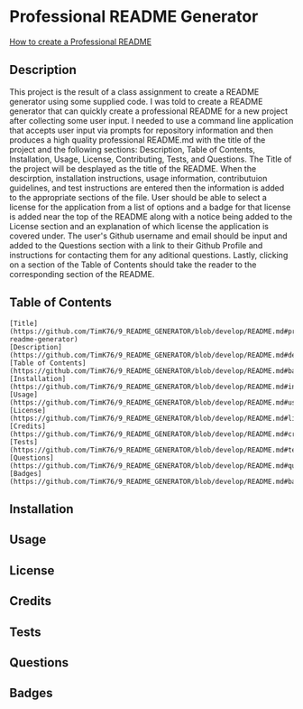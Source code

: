 # Professional README Generator

[How to create a Professional README](https://coding-boot-camp.github.io/full-stack/github/professional-readme-guide)


## Description

This project is the result of a class assignment to create a README generator using some supplied code. I was told to create a README generator that can quickly create a professional README for a new project after collecting some user input. I needed to use a command line application that accepts user input via prompts for repository information and then produces a high quality professional README.md with the title of the project and the following sections: Description, Table of Contents, Installation, Usage, License, Contributing, Tests, and Questions. The Title of the project will be desplayed as the title of the README. When the descirption, installation instructions, usage information, contributuion guidelines, and test instructions are entered then the information is added to the appropriate sections of the file. User should be able to select a license for the application from a list of options and a badge for that license is added near the top of the README along with a notice being added to the License section and an explanation of which license the application is covered under. The user's Github username and email should be input and added to the Questions section with a link to their Github Profile and instructions for contacting them for any aditional questions. Lastly, clicking on a section of the Table of Contents should take the reader to the corresponding section of the README.

## Table of Contents
    [Title] (https://github.com/TimK76/9_README_GENERATOR/blob/develop/README.md#professional-readme-generator)
    [Description] (https://github.com/TimK76/9_README_GENERATOR/blob/develop/README.md#description)
    [Table of Contents] (https://github.com/TimK76/9_README_GENERATOR/blob/develop/README.md#badges)
    [Installation] (https://github.com/TimK76/9_README_GENERATOR/blob/develop/README.md#installation)
    [Usage] (https://github.com/TimK76/9_README_GENERATOR/blob/develop/README.md#usage)
    [License] (https://github.com/TimK76/9_README_GENERATOR/blob/develop/README.md#license)
    [Credits] (https://github.com/TimK76/9_README_GENERATOR/blob/develop/README.md#credits)
    [Tests] (https://github.com/TimK76/9_README_GENERATOR/blob/develop/README.md#tests)
    [Questions] (https://github.com/TimK76/9_README_GENERATOR/blob/develop/README.md#questions)
    [Badges] (https://github.com/TimK76/9_README_GENERATOR/blob/develop/README.md#badges)
## Installation

## Usage

## License

## Credits

## Tests

## Questions

## Badges

